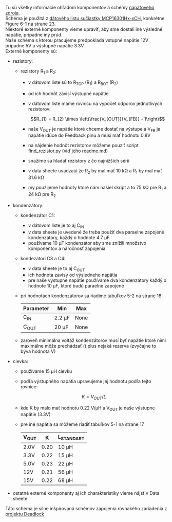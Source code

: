 Tu sú všetky informacie ohľadom komponentov a schémy [napäťoveho zdroja](power_suply_schematic_1.kicad_sch).  
Schéma je použitá z [dátového listu sučiastky MCP16301Hx-xCH](Data_sheet.pdf), konkrétne Figure 6-1 na strane 23.   
Niektoré externé komponenty vieme upraviť, aby sme dostali iné výsledné napätie, prípadne iný prúd.    
Naše schéma s ktorou pracujeme predpokladá vstupné napätie 12V pripadne 5V a výstupné napätie 3.3V.  
Externé komponenty sú:
- rezistory:
  - rezistory R<sub>1</sub> a R<sub>2</sub>:
    - v dátovom liste sú to R<sub>TOP</sub> (R<sub>1</sub>) a R<sub>BOT</sub> (R<sub>2</sub>) 
    - od ich hodnôt závisí výstupné napätie
    - v dátovom liste máme rovnicu na vypočet odporov jednotlivých rezistorov:

      $$R_{1} = R_{2} \times \left(\frac{V_{OUT}}{V_{FB}} - 1\right)$$
    - naše V<sub>OUT</sub> je napätie ktoré chceme dostať na výstupe a V<sub>FB</sub> je napätie idúce do Feedback pinu a musí mať hodnotu 0.8V
    - na nájdenie hodnôt rezistorov môžeme pouziť script [find_rezistor.py](find_rezistor/find_rezistor.py) ([viď jeho readme.md](find_rezistor/README.md))
    - snažíme sa hladať rezistory z čo najnižších sérii
    - v data sheete uvadzajú že R<sub>2</sub> by mal mať 10 kΩ a R<sub>1</sub> by mal mať 31.6 kΩ
    - my použijeme hodnoty ktoré nám našiel skript a to 75 kΩ pre R<sub>1</sub>  a 24 kΩ pre R<sub>2</sub>
  
- kondenzátory:
  - kondenzátor C1:
    - v dátovom liste je to aj C<sub>IN</sub>
    - v data sheete je uvedené že treba použiť dva paraelne zapojené kondenzátory, každý o hodnote 4.7 µF
    - používame 10 µF kondenzátor aby sme znížili množstvo komponentov a náročnosť zapojenia
  - kondezátori C3 a C4:
    - v data sheete je to aj C<sub>OUT</sub>
    - ich hodnota zavisý od výsledneho napätia
    - pre naše výstupne napätie používame dva kondenzátory každý o hodnote 10 µF, ktoré budú paraelne zapojené
  - pri hodnotách kondenzátorov sa riadime tabuľkov 5-2 na strane 18:  

    |Parameter | Min | Max|  
    |------|--------|-------|  
    |C<sub>IN</sub>| 2.2 µF | None|  
    |C<sub>OUT</sub>| 20 µF | None|  
  - zaroveň minimálna voltáž kondenzátorov musí byť napätie ktoré nimi maximálne môže prechádzať () plus nejaká rezerva (zvyčajne to býva hodnota V)

- cievka:
  - používame 15 µH cievku
  - podľa výstupného napätia upravujeme jej hodnotu podľa tejto rovnice:

    $$K = V_{OUT}/L$$
  - kde K by malo mať hodnotu 0.22 V/µH a V<sub>OUT</sub> je naše výstupne napätie (3.3V)
  - pre iné napätia sa môžeme riadiť tabuľkov 5-1 na strane 17
  
    |V<sub>OUT</sub> | K | L<sub>STANDART</sub>|  
    |------|--------|-------|
    |2.0V|0.20|10 µH|
    |3.3V|0.22|15 µH|
    |5.0V|0.23|22 µH|
    |12V|0.21|56 µH|
    |15V|0.22|68 µH|
    
- ostatné externé komponenty aj ich charakteristiky vieme nájsť v Data sheete
 
    
Táto schéma je silne inšpirovaná schémov zapojenia rovnakého zariadenia z [projektu Deadlock](https://gitlab.com/project-deadlock/reader/rdr-hw-fluocerite-model0)

